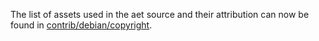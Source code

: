 The list of assets used in the aet source and their attribution can now be found in [contrib/debian/copyright](../contrib/debian/copyright).
